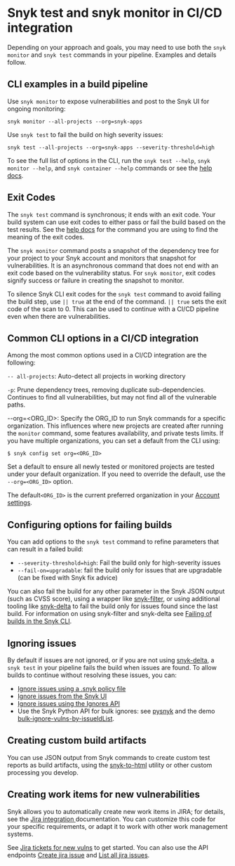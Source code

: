 # Snyk test and snyk monitor in CI/CD integration

Depending on your approach and goals, you may need to use both the `snyk monitor` and `snyk test` commands in your pipeline. Examples and details follow.

## **CLI examples in a build pipeline**

Use `snyk monitor` to expose vulnerabilities and post to the Snyk UI for ongoing monitoring:

```
snyk monitor --all-projects --org=snyk-apps
```

Use `snyk test` to fail the build on high severity issues:

```
snyk test --all-projects --org=snyk-apps --severity-threshold=high
```

To see the full list of options in the CLI, run the `snyk test --help`, `snyk monitor --help`, and `snyk container --help` commands or see the [help docs](../../../snyk-cli/commands/).

## **Exit Codes**

The `snyk test` command is synchronous; it ends with an exit code. Your build system can use exit codes to either pass or fail the build based on the test results. See the [help docs](../../../snyk-cli/commands/) for the command you are using to find the meaning of the exit codes.

The `snyk monitor` command posts a snapshot of the dependency tree for your project to your Snyk account and monitors that snapshot for vulnerabilities. It is an asynchronous command that does not end with an exit code based on the vulnerability status. For `snyk monitor`, exit codes signify success or failure in creating the snapshot to monitor.

To silence Snyk CLI exit codes for the `snyk test` command to avoid failing the build step, use `|| true` at the end of the command. `|| true` sets the exit code of the scan to 0. This can be used to continue with a CI/CD pipeline even when there are vulnerabilities.

## Common CLI options in a CI/CD integration

Among the most common options used in a CI/CD integration are the following:

`-- all-projects`: Auto-detect all projects in working directory

`-p`: Prune dependency trees, removing duplicate sub-dependencies. Continues to find all vulnerabilities, but may not find all of the vulnerable paths.

\--org=\<ORG\_ID>: Specify the ORG\_ID to run Snyk commands for a specific organization. This influences where new projects are created after running the `monitor` command, some features availability, and private tests limits. If you have multiple organizations, you can set a default from the CLI using:

```
$ snyk config set org=<ORG_ID>
```

Set a default to ensure all newly tested or monitored projects are tested under your default organization. If you need to override the default, use the `--org=<ORG_ID>` option.

The default`<ORG_ID>` is the current preferred organization in your [Account settings](https://app.snyk.io/account).

## Configuring options for failing builds

You can add options to the `snyk test` command to refine parameters that can result in a failed build:

* `--severity-threshold=high`: Fail the build only for high-severity issues
* `--fail-on=upgradable`: fail the build only for issues that are upgradable (can be fixed with Snyk fix advice)

You can also fail the build for any other parameter in the Snyk JSON output (such as CVSS score), using a wrapper like [snyk-filter](https://github.com/snyk-tech-services/snyk-filter), or using additional tooling like [snyk-delta](https://github.com/snyk-tech-services/snyk-delta) to fail the build only for issues found since the last build. For information on using snyk-filter and snyk-delta see [Failing of builds in the Snyk CLI](../../../snyk-cli/scan-and-maintain-projects-using-the-cli/failing-of-builds-in-snyk-cli.md).

## Ignoring issues

By default if issues are not ignored, or if you are not using [snyk-delta](https://github.com/snyk-tech-services/snyk-delta), a `snyk test` in your pipeline fails the build when issues are found. To allow builds to continue without resolving these issues, you can:

* [Ignore issues using a .snyk policy file](../../../snyk-cli/scan-and-maintain-projects-using-the-cli/ignore-vulnerabilities-using-the-snyk-cli.md)
* [Ignore issues from the Snyk UI](../../../manage-risk/prioritize-issues-for-fixing/ignore-issues/#ignore-issues-in-the-snyk-web-ui)
* [Ignore issues using the Ignores API](../../../snyk-api/reference/ignores-v1.md)
* Use the Snyk Python API for bulk ignores: see [pysnyk](https://github.com/snyk-labs/pysnyk) and the demo [bulk-ignore-vulns-by-issueIdList](https://github.com/snyk-labs/pysnyk/blob/master/examples/api-demo-9c-bulk-ignore-vulns-by-issueIdList.py).

## Creating custom build artifacts

You can use JSON output from Snyk commands to create custom test reports as build artifacts, using the [snyk-to-html](https://github.com/snyk/snyk-to-html) utility or other custom processing you develop.

## Creating work items for new vulnerabilities

Snyk allows you to automatically create new work items in JIRA; for details, see the [Jira integration ](../../../integrate-with-snyk/jira-and-slack-integrations/jira-integration.md)documentation. You can customize this code for your specific requirements, or adapt it to work with other work management systems.

See [Jira tickets for new vulns](https://github.com/snyk-tech-services/jira-tickets-for-new-vulns) to get started. You can also use the API endpoints [Create jira issue](../../../snyk-api/reference/jira-v1.md#org-orgid-project-projectid-issue-issueid-jira-issue) and [List all jira issues](../../../snyk-api/reference/jira-v1.md#org-orgid-project-projectid-jira-issues).
